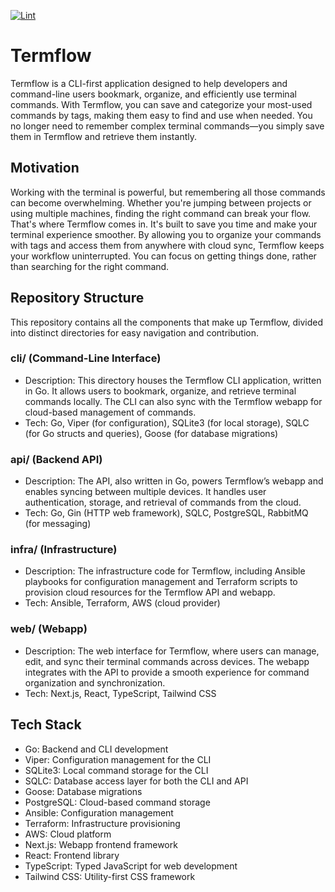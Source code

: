 [![Lint](https://github.com/endalk200/termflow/actions/workflows/lint.yaml/badge.svg)](https://github.com/endalk200/termflow/actions/workflows/lint.yaml)

# Termflow

Termflow is a CLI-first application designed to help developers and command-line users bookmark, organize, and efficiently use terminal commands.
With Termflow, you can save and categorize your most-used commands by tags, making them easy to find and use when needed.
You no longer need to remember complex terminal commands—you simply save them in Termflow and retrieve them instantly.

## Motivation

Working with the terminal is powerful, but remembering all those commands can become overwhelming.
Whether you're jumping between projects or using multiple machines, finding the right command can break your flow.
That's where Termflow comes in. It's built to save you time and make your terminal experience smoother.
By allowing you to organize your commands with tags and access them from anywhere with cloud sync, Termflow keeps your workflow uninterrupted.
You can focus on getting things done, rather than searching for the right command.

## Repository Structure

This repository contains all the components that make up Termflow, divided into distinct directories for easy navigation and contribution.

### cli/ (Command-Line Interface)

- Description: This directory houses the Termflow CLI application, written in Go. It allows users to bookmark, organize, and retrieve terminal commands locally. The CLI can also sync with the Termflow webapp for cloud-based management of commands.
- Tech: Go, Viper (for configuration), SQLite3 (for local storage), SQLC (for Go structs and queries), Goose (for database migrations)

### api/ (Backend API)

- Description: The API, also written in Go, powers Termflow’s webapp and enables syncing between multiple devices. It handles user authentication, storage, and retrieval of commands from the cloud.
- Tech: Go, Gin (HTTP web framework), SQLC, PostgreSQL, RabbitMQ (for messaging)

### infra/ (Infrastructure)

- Description: The infrastructure code for Termflow, including Ansible playbooks for configuration management and Terraform scripts to provision cloud resources for the Termflow API and webapp.
- Tech: Ansible, Terraform, AWS (cloud provider)

### web/ (Webapp)

- Description: The web interface for Termflow, where users can manage, edit, and sync their terminal commands across devices. The webapp integrates with the API to provide a smooth experience for command organization and synchronization.
- Tech: Next.js, React, TypeScript, Tailwind CSS

## Tech Stack

- Go: Backend and CLI development
- Viper: Configuration management for the CLI
- SQLite3: Local command storage for the CLI
- SQLC: Database access layer for both the CLI and API
- Goose: Database migrations
- PostgreSQL: Cloud-based command storage
- Ansible: Configuration management
- Terraform: Infrastructure provisioning
- AWS: Cloud platform
- Next.js: Webapp frontend framework
- React: Frontend library
- TypeScript: Typed JavaScript for web development
- Tailwind CSS: Utility-first CSS framework
